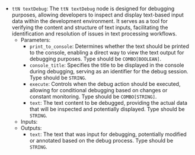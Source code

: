 - `ttN textDebug`: The `ttN textDebug` node is designed for debugging purposes, allowing developers to inspect and display text-based input data within the development environment. It serves as a tool for verifying the content and structure of text inputs, facilitating the identification and resolution of issues in text processing workflows.
    - Parameters:
        - `print_to_console`: Determines whether the text should be printed to the console, enabling a direct way to view the text output for debugging purposes. Type should be `COMBO[BOOLEAN]`.
        - `console_title`: Specifies the title to be displayed in the console during debugging, serving as an identifier for the debug session. Type should be `STRING`.
        - `execute`: Controls when the debug action should be executed, allowing for conditional debugging based on changes or constant monitoring. Type should be `COMBO[STRING]`.
        - `text`: The text content to be debugged, providing the actual data that will be inspected and potentially displayed. Type should be `STRING`.
    - Inputs:
    - Outputs:
        - `text`: The text that was input for debugging, potentially modified or annotated based on the debug process. Type should be `STRING`.

